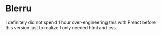 # Blerru

I definitely did not spend 1 hour over-engineering this with Preact before this version just to realize I only needed html and css.
